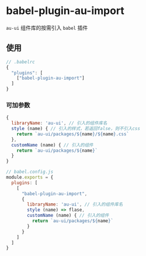 # babel-plugin-au-import

`au-ui` 组件库的按需引入 `babel` 插件

## 使用

```js
// .babelrc
{
  "plugins": [
    ["babel-plugin-au-import"]
  ]
}

```

### 可加参数

```js
{
  libraryName: 'au-ui', // 引入的组件库名
  style (name) { // 引入的样式，若返回false，则不引入css
    return `au-ui/packages/${name}/${name}.css`
  },
  customName (name) { // 引入的组件
    return `au-ui/packages/${name}`
  }
}
```

```js
// babel.config.js
module.exports = {
  plugins: [
    [
      "babel-plugin-au-import",
      {
        libraryName: 'au-ui', // 引入的组件库名
        style (name) => flase,
        customName (name) { // 引入的组件
          return `au-ui/packages/${name}`
        }
      }
    ]
  ]
}
```